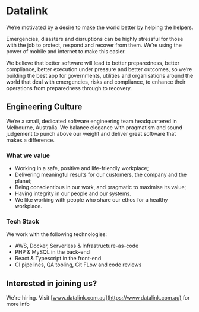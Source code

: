 # Datalink

We’re motivated by a desire to make the world better by helping the helpers. 

Emergencies, disasters and disruptions can be highly stressful for those with the job to protect, respond and recover from them. We’re using the power of mobile and internet to make this easier. 

We believe that better software will lead to better preparedness, better compliance, better execution under pressure and better outcomes, so we’re building the best app for governments, utilities and organisations around the world that deal with emergencies, risks and compliance, to enhance their operations from preparedness through to recovery.

## Engineering Culture

We’re a small, dedicated software engineering team headquartered in Melbourne, Australia. We balance elegance with pragmatism and sound judgement to punch above our weight and deliver great software that makes a difference.

### What we value

- Working in a safe, positive and life-friendly workplace;
- Delivering meaningful results for our customers, the company and the planet;
- Being conscientious in our work, and pragmatic to maximise its value;
- Having integrity in our people and our systems.
- We like working with people who share our ethos for a healthy workplace.

### Tech Stack

We work with the following technologies:

- AWS, Docker, Serverless & Infrastructure-as-code
- PHP & MySQL in the back-end
- React & Typescript in the front-end
- CI pipelines, QA tooling, Git FLow and code reviews

## Interested in joining us? 

We're hiring. Visit [www.datalink.com.au](https://www.datalink.com.au) for more info
